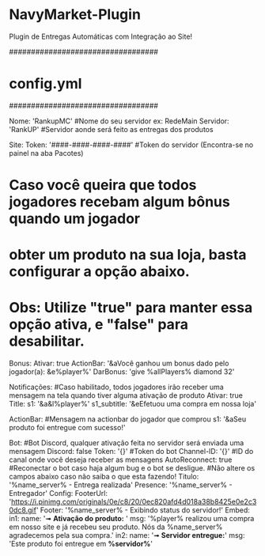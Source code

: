 # NavyMarket-Plugin
Plugin de Entregas Automáticas com Integração ao Site!

##################################
#           config.yml           #
##################################

Nome: 'RankupMC' #Nome do seu servidor ex: RedeMain
Servidor: 'RankUP' #Servidor aonde será feito as entregas dos produtos

Site:
  Token: '####-####-####-####' #Token do servidor (Encontra-se no painel na aba Pacotes)

# Caso você queira que todos jogadores recebam algum bônus quando um jogador
# obter um produto na sua loja, basta configurar a opção abaixo.
# Obs: Utilize "true" para manter essa opção ativa, e "false" para desabilitar.
Bonus:
  Ativar: true
  ActionBar: '&aVocê ganhou um bonus dado pelo jogador(a): &e%player%'
  DarBonus: 'give %allPlayers% diamond 32'

Notificações:  #Caso habilitado, todos jogadores irão receber uma mensagem na tela quando tiver alguma ativação de produto
  Ativar: true
  Title:
    s1: '&a&l%player%'
    s1_subtitle: '&eEfetuou uma compra em nossa loja'

  ActionBar:  #Mensagem na actionbar do jogador que comprou
    s1: '&aSeu produto foi entregue com sucesso!'


Bot: #Bot Discord, qualquer ativação feita no servidor será enviada uma mensagem
  Discord: false
  Token: '{}' #Token do bot
  Channel-ID: '{}' #ID do canal onde você deseja receber as mensagens
  AutoReconnect: true #Reconectar o bot caso haja algum bug e o bot se desligue.
  #Não altere os campos abaixo caso não saiba o que esta fazendo!
  Titulo: '%name_server% - Entrega realizada'
  Presence: '%name_server% - Entregador'
  Config:
    FooterUrl: 'https://i.pinimg.com/originals/0e/c8/20/0ec820afd4d018a38b8425e0e2c30dc8.gif'
    Footer: '%name_server% - Exibindo status do servidor!'
  Embed:
    in1:
      name: '➟ **Ativação do produto:** '
      msg: '%player% realizou uma compra em nosso site e já recebeu seu produto. Nós da %name_server% agradecemos pela sua compra.'
    in2:
      name: '➟ **Servidor entregue:**'
      msg: 'Este produto foi entregue em **__%servidor%__**'
